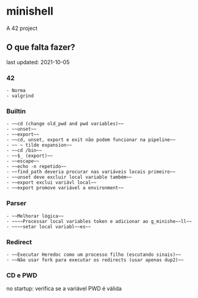 # minishell
A 42 project

## O que falta fazer?
last updated: 2021-10-05

### 42
	- Norma
	- valgrind

### Builtin
	- ~~cd (change old_pwd and pwd variables)~~
	- ~~unset~~
	- ~~export~~
	- ~~cd, unset, export e exit não podem funcionar na pipeline~~
	- ~~ ~ tilde expansion~~
	- ~~cd /bin~~
	- ~~$_ (export)~~
	- ~~escape~~
	- ~~echo -n repetido~~
	- ~~find_path deveria procurar nas variáveis locais primeiro~~
	- ~~unset deve excluir local variable também~~
	- ~~export exclui variávl local~~
	- ~~export promove variável a environment~~

### Parser
	- ~~Melhorar lógica~~
	- ~~~~Processar local variables token e adicionar ao g_minishe~~ll~~
	- ~~~~setar local variabl~~es~~

### Redirect
	- ~~Executar Heredoc como um processo filho (escutando sinais)~~
	- ~~Não usar fork para executar os redirects (usar apenas dup2)~~


### CD e PWD

no startup:
verifica se a variável PWD é válida
